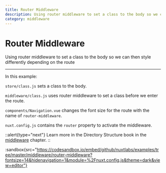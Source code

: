 ```yaml
---
title: Router Middleware
description: Using router middleware to set a class to the body so we can then style differently depending on the route
category: middleware
---
```


# Router Middleware

Using router middleware to set a class to the body so we can then style differently depending on the route

---

In this example:

`store/class.js` sets a class to the body.

`middleware/class.js` uses router middleware to set a class before we enter the route.

`components/Navigation.vue` changes the font size for the route with the name of `router-middleware`.

`nuxt.config.js` contains the `router` property to activate the middleware.

::alert{type="next"}
Learn more in the Directory Structure book in the [middleware](/___documentation___directory-structure/middleware#router-middleware) chapter.
::

:sandbox{src="https://codesandbox.io/embed/github/nuxtlabs/examples/tree/master/middleware/router-middleware?fontsize=14&hidenavigation=1&module=%2Fnuxt.config.js&theme=dark&view=editor"}
